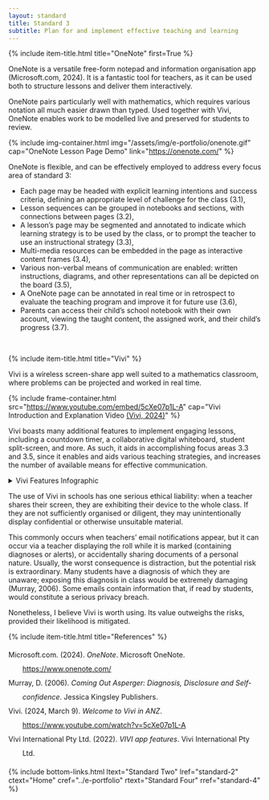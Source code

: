 ```yaml
---
layout: standard
title: Standard 3
subtitle: Plan for and implement effective teaching and learning
---
```

{% include item-title.html title="OneNote" first=True %}

OneNote is a versatile free-form notepad and information organisation app (Microsoft.com, 2024). It is a fantastic tool for teachers, as it can be used both to structure lessons and deliver them interactively.

OneNote pairs particularly well with mathematics, which requires various notation all much easier drawn than typed. Used together with Vivi, OneNote enables work to be modelled live and preserved for students to review.

{% include img-container.html img="/assets/img/e-portfolio/onenote.gif" cap="OneNote Lesson Page Demo" link="https://onenote.com/" %}


OneNote is flexible, and can be effectively employed to address every focus area of standard 3: 
- Each page may be headed with explicit learning intentions and success criteria, defining an appropriate level of challenge for the class (3.1),
- Lesson sequences can be grouped in notebooks and sections, with connections between pages (3.2),
- A lesson’s page may be segmented and annotated to indicate which learning strategy is to be used by the class, or to prompt the teacher to use an instructional strategy (3.3),
- Multi-media resources can be embedded in the page as interactive content frames (3.4),
- Various non-verbal means of communication are enabled: written instructions, diagrams, and other representations can all be depicted on the board (3.5),  
- A OneNote page can be annotated in real time or in retrospect to evaluate the teaching program and improve it for future use (3.6),  
- Parents can access their child’s school notebook with their own account, viewing the taught content, the assigned work, and their child’s progress (3.7).  
<br>

{% include item-title.html title="Vivi" %}  

Vivi is a wireless screen-share app well suited to a mathematics classroom, where problems can be projected and worked in real time.

{% include frame-container.html src="https://www.youtube.com/embed/5cXe07p1L-A" cap="Vivi Introduction and Explanation Video [(Vivi, 2024)](https://www.youtube.com/watch?v=5cXe07p1L-A)" %}

Vivi boasts many additional features to implement engaging lessons, including a countdown timer, a collaborative digital whiteboard, student split-screen, and more. As such, it aids in accomplishing focus areas 3.3 and 3.5, since it enables and aids various teaching strategies, and increases the number of available means for effective communication. 

<details><summary>Vivi Features Infographic</summary>  
{% include img-container.html img="/assets/img/e-portfolio/vivi.jpg" cap="Vivi Features Infographic [(Vivi, 2022)](https://www.vivi.io/wp-content/uploads/2022/08/Vivi-App-Features-11x8.5-v2-2.pdf)" link="https://vivi.io/" %}
</details>

The use of Vivi in schools has one serious ethical liability: when a teacher shares their screen, they are exhibiting their device to the whole class. If they are not sufficiently organised or diligent, they may unintentionally display confidential or otherwise unsuitable material. 

This commonly occurs when teachers’ email notifications appear, but it can occur via a teacher displaying the roll while it is marked (containing diagnoses or alerts), or accidentally sharing documents of a personal nature. Usually, the worst consequence is distraction, but the potential risk is extraordinary. Many students have a diagnosis of which they are unaware; exposing this diagnosis in class would be extremely damaging (Murray, 2006). Some emails contain information that, if read by students, would constitute a serious privacy breach.

Nonetheless, I believe Vivi is worth using. Its value outweighs the risks, provided their likelihood is mitigated.  


{% include item-title.html title="References" %}  

<div class="csl-bib-body" style="line-height: 2; margin-left: 2em; text-indent:-2em;">
  <div class="csl-entry">Microsoft.com. (2024). <i>OneNote</i>. Microsoft OneNote. <a href="https://www.onenote.com/">https://www.onenote.com/</a></div>
  <span class="Z3988" title="url_ver=Z39.88-2004&amp;ctx_ver=Z39.88-2004&amp;rfr_id=info%3Asid%2Fzotero.org%3A2&amp;rft_val_fmt=info%3Aofi%2Ffmt%3Akev%3Amtx%3Adc&amp;rft.type=webpage&amp;rft.title=OneNote&amp;rft.description=Write%2C%20sketch%20and%20explore%20big%20ideas%2C%20then%20see%20where%20they%20take%20you.&amp;rft.identifier=https%3A%2F%2Fwww.onenote.com%2F&amp;rft.au=undefined&amp;rft.date=2024&amp;rft.language=en-US"></span>
  <div class="csl-entry">Murray, D. (2006). <i>Coming Out Asperger: Diagnosis, Disclosure and Self-confidence</i>. Jessica Kingsley Publishers.</div>
  <span class="Z3988" title="url_ver=Z39.88-2004&amp;ctx_ver=Z39.88-2004&amp;rfr_id=info%3Asid%2Fzotero.org%3A2&amp;rft_id=urn%3Aisbn%3A978-1-84310-240-3&amp;rft_val_fmt=info%3Aofi%2Ffmt%3Akev%3Amtx%3Abook&amp;rft.genre=book&amp;rft.btitle=Coming%20Out%20Asperger%3A%20Diagnosis%2C%20Disclosure%20and%20Self-confidence&amp;rft.publisher=Jessica%20Kingsley%20Publishers&amp;rft.aufirst=Dinah&amp;rft.aulast=Murray&amp;rft.au=Dinah%20Murray&amp;rft.date=2006&amp;rft.tpages=282&amp;rft.isbn=978-1-84310-240-3&amp;rft.language=en"></span>
  <div class="csl-entry">Vivi. (2024, March 9). <i>Welcome to Vivi in ANZ</i>. <a href="https://www.youtube.com/watch?v=5cXe07p1L-A">https://www.youtube.com/watch?v=5cXe07p1L-A</a></div>
  <span class="Z3988" title="url_ver=Z39.88-2004&amp;ctx_ver=Z39.88-2004&amp;rfr_id=info%3Asid%2Fzotero.org%3A2&amp;rft_val_fmt=info%3Aofi%2Ffmt%3Akev%3Amtx%3Adc&amp;rft.type=videoRecording&amp;rft.title=Welcome%20to%20Vivi%20in%20ANZ&amp;rft.identifier=https%3A%2F%2Fwww.youtube.com%2Fwatch%3Fv%3D5cXe07p1L-A&amp;rft.au=undefined&amp;rft.date=2024-03-09"></span>
  <div class="csl-entry">Vivi International Pty Ltd. (2022). <i>VIVI app features</i>. Vivi International Pty Ltd.</div>
  <span class="Z3988" title="url_ver=Z39.88-2004&amp;ctx_ver=Z39.88-2004&amp;rfr_id=info%3Asid%2Fzotero.org%3A2&amp;rft_val_fmt=info%3Aofi%2Ffmt%3Akev%3Amtx%3Adc&amp;rft.type=document&amp;rft.title=VIVI%20app%20features&amp;rft.publisher=Vivi%20International%20Pty%20Ltd&amp;rft.au=undefined&amp;rft.date=2022&amp;rft.language=https%3A%2F%2Fwww.vivi.io%2Fwp-content%2Fuploads%2F2022%2F08%2FVivi-App-Features-11x8.5-v2-2.pdf"></span>
</div>

{% include bottom-links.html ltext="Standard Two" lref="standard-2"  ctext="Home" cref="../e-portfolio" rtext="Standard Four" rref="standard-4" %}
